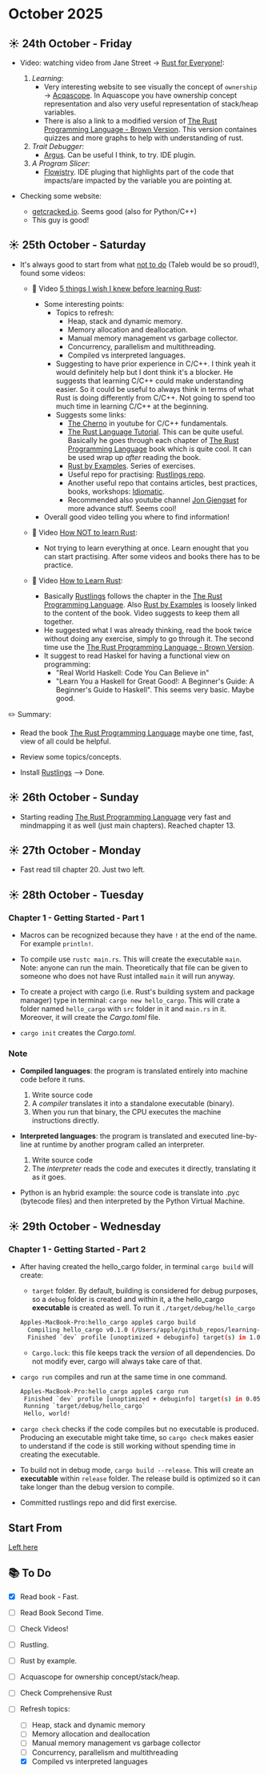 # October 2025

## ☀️ 24th October - Friday

- Video: watching video from Jane Street -> [Rust for Everyone!](https://www.youtube.com/watch?v=R0dP-QR5wQo&t=542s):
  1. *Learning*:
        - Very interesting website to see visually the concept of `ownership` -> [Acqascope](https://cel.cs.brown.edu/aquascope/). In Aquascope you have ownership concept representation and also very useful representation of stack/heap variables.
        - There is also a link to a modified version of [The Rust Programming Language - Brown Version](https://rust-book.cs.brown.edu/). This version containes quizzes and more graphs to help with understanding of rust.
  2. *Trait Debugger*:
        - [Argus](https://github.com/cognitive-engineering-lab/argus). Can be useful I think, to try. IDE plugin.
  3. *A Program Slicer*:
        - [Flowistry](https://github.com/willcrichton/flowistry). IDE pluging that highlights part of the code that impacts/are impacted by the variable you are pointing at.

- Checking some website:
  - [getcracked.io](https://getcracked.io/questions). Seems good (also for Python/C++)
  - This guy is good!

## ☀️ 25th October - Saturday

- It's always good to start from what <u>not to do</u> (Taleb would be so proud!), found some videos:
  - 🎥 Video [5 things I wish I knew before learning Rust](https://www.youtube.com/watch?v=EYCBm0xAWow&list=PLrAjGqHG72ioGO2OZFQCnKloyDj7jFURl):
    - Some interesting points:
      - Topics to refresh:
        - Heap, stack and dynamic memory.
        - Memory allocation and deallocation.
        - Manual memory management vs garbage collector.
        - Concurrency, parallelism and multithreading.
        - Compiled vs interpreted languages.
      - Suggesting to have prior experience in C/C++. I think yeah it would definitely help but I dont think it's a blocker. He suggests that learning C/C++ could make understanding easier. So it could be useful to always think in terms of what Rust is doing differently from C/C++. Not going to spend too much time in learning C/C++ at the beginning.
      - Suggests some links:
        - [The Cherno](https://www.youtube.com/@TheCherno) in youtube for C/C++ fundamentals.
        - [The Rust Language Tutorial](https://www.youtube.com/watch?v=OX9HJsJUDxA&list=PLai5B987bZ9CoVR-QEIN9foz4QCJ0H2Y8&index=1). This can be quite useful. Basically he goes through each chapter of [The Rust Programming Language](https://doc.rust-lang.org/book/ch01-00-getting-started.html) book which is quite cool. It can be used wrap up *after* reading the book.
        - [Rust by Examples](https://doc.rust-lang.org/rust-by-example/index.html). Series of exercises.
        - Useful repo for practising: [Rustlings repo](https://rustlings.rust-lang.org/).
        - Another useful repo that contains articles, best practices, books, workshops: [Idiomatic](https://github.com/mre/idiomatic-rust?tab=readme-ov-file).
        - Recommended also youtube channel [Jon Gjengset](https://www.youtube.com/@jonhoo) for more advance stuff. Seems cool!
    - Overall good video telling you where to find information!

  - 🎥 Video [How NOT to learn Rust](https://www.youtube.com/watch?v=2uY5tpcs3Gs&list=PLrAjGqHG72ioGO2OZFQCnKloyDj7jFURl&index=6):
    - Not trying to learn everything at once. Learn enought that you can start practising. After some videos and books there has to be practice.

  - 🎥 Video [How to Learn Rust](https://www.youtube.com/watch?v=2hXNd6x9sZs&list=PLrAjGqHG72ioGO2OZFQCnKloyDj7jFURl&index=9):
    - Basically [Rustlings](https://rustlings.rust-lang.org/) follows the chapter in the [The Rust Programming Language](https://doc.rust-lang.org/book/ch01-00-getting-started.html). Also [Rust by Examples](https://doc.rust-lang.org/rust-by-example/index.html) is loosely linked to the content of the book. Video suggests to keep them all together.
    - He suggested what I was already thinking, read the book twice without doing any exercise, simply to go through it. The second time use the [The Rust Programming Language - Brown Version](https://rust-book.cs.brown.edu/).
    - It suggest to read Haskel for having a functional view on programming:
      - "Real World Haskell: Code You Can Believe in"
      - "Learn You a Haskell for Great Good!: A Beginner's Guide: A Beginner's Guide to Haskell". This seems very basic. Maybe good.

✏️ Summary:

- Read the book [The Rust Programming Language](https://rust-book.cs.brown.edu/) maybe one time, fast, view of all could be helpful.

- Review some topics/concepts.

- Install [Rustlings](https://rustlings.rust-lang.org/) --> Done.

## ☀️ 26th October - Sunday

- Starting reading [The Rust Programming Language](https://rust-book.cs.brown.edu/) very fast and mindmapping it as well (just main chapters). Reached chapter 13.

## ☀️ 27th October - Monday

- Fast read till chapter 20. Just two left.

## ☀️ 28th October - Tuesday

### Chapter 1 - Getting Started - Part 1

- Macros can be recognized because they have `!` at the end of the name. For example `println!`.

- To compile use `rustc main.rs`. This will create the executable `main`. Note: anyone can run the main. Theoretically that file can be given to someone who does not have Rust intalled `main` it will run anyway.

- To create a project with cargo (i.e. Rust's building system and package manager) type in terminal: `cargo new hello_cargo`. This will crate a folder named `hello_cargo` with `src` folder in it and `main.rs` in it. Moreover, it will create the *Cargo.toml* file.

- `cargo init` creates the *Cargo.toml*.

### Note

- **Compiled languages**: the program is translated entirely into machine code before it runs.
  1. Write source code
  2. A *compiler* translates it into a standalone executable (binary).
  3. When you run that binary, the CPU executes the machine instructions directly.

- **Interpreted languages**: the program is translated and executed line-by-line at runtime by another program called an interpreter.
  1. Write source code
  2. The *interpreter* reads the code and executes it directly, translating it as it goes.

- Python is an hybrid example: the source code is translate into .pyc (bytecode files) and then interpreted by the Python Virtual Machine.

## ☀️ 29th October - Wednesday

### Chapter 1 - Getting Started - Part 2

- After having created the hello_cargo folder, in terminal `cargo build` will create:
  - `target` folder. By default, building is considered for debug purposes, so a `debug` folder is created and within it, a the hello_cargo **executable** is created as well. To run it `./target/debug/hello_cargo`
  
  ```bash
  Apples-MacBook-Pro:hello_cargo apple$ cargo build
    Compiling hello_cargo v0.1.0 (/Users/apple/github_repos/learning-rust/projects/hello_cargo)
    Finished `dev` profile [unoptimized + debuginfo] target(s) in 1.02s
  ```

  - `Cargo.lock`: this file keeps track the *version* of all dependencies. Do not modify ever, cargo will always take care of that.

- `cargo run` compiles and run at the same time in one command.

  ```bash
  Apples-MacBook-Pro:hello_cargo apple$ cargo run
   Finished `dev` profile [unoptimized + debuginfo] target(s) in 0.05s
   Running `target/debug/hello_cargo`
   Hello, world!
  ```

- `cargo check` checks if the code compiles but no executable is produced. Producing an executable might take time, so `cargo check` makes easier to understand if the code is still working without spending time in creating the executable.

- To build not in debug mode, `cargo build --release`. This will create an **executable** within `release` folder. The release build is optimized so it can take longer than the debug version to compile.

- Committed rustlings repo and did first exercise.

## Start From

[Left here](https://rust-book.cs.brown.edu/ch02-00-guessing-game-tutorial.html#:~:text=Rust%20Programming%20Language-,Programming%20a%20Guessing%20Game,-Let%E2%80%99s%20jump%20intohttps://rust-book.cs.brown.edu/ch01-03-hello-cargo.html#:~:text=Building%20and%20Running%20a%20Cargo%20Project)

## 📚 To Do

- [X] Read book - Fast.
- [ ] Read Book Second Time.
- [ ] Check Videos!
- [ ] Rustling.
- [ ] Rust by example.
- [ ] Acquascope for ownership concept/stack/heap.
- [ ] Check Comprehensive Rust
- [ ] Refresh topics:

  - [ ] Heap, stack and dynamic memory
  - [ ] Memory allocation and deallocation
  - [ ] Manual memory management vs garbage collector
  - [ ] Concurrency, parallelism and multithreading
  - [X] Compiled vs interpreted languages
